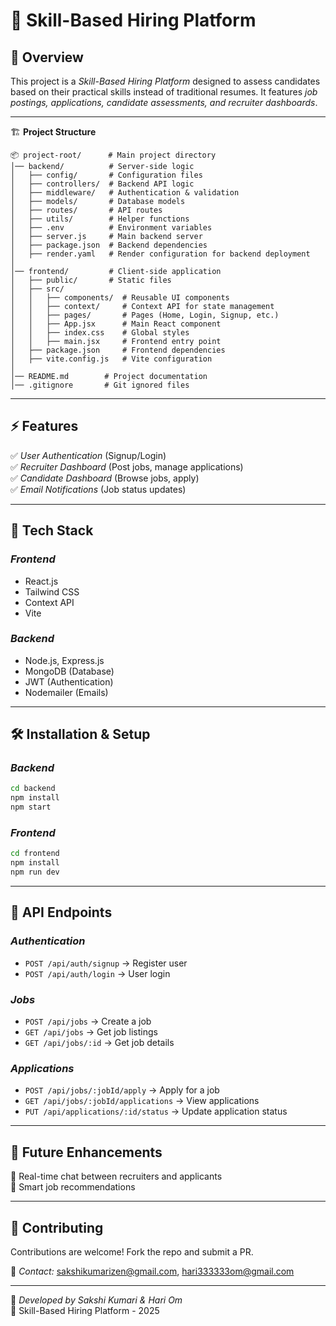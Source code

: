 # 🚀 Skill-Based Hiring Platform

## 📌 Overview

This project is a _Skill-Based Hiring Platform_ designed to assess candidates based on their practical skills instead of traditional resumes. It features _job postings, applications, candidate assessments, and recruiter dashboards_.

---

🏗 **Project Structure**

```
📦 project-root/      # Main project directory
│── backend/          # Server-side logic
│   ├── config/       # Configuration files
│   ├── controllers/  # Backend API logic
│   ├── middleware/   # Authentication & validation
│   ├── models/       # Database models
│   ├── routes/       # API routes
│   ├── utils/        # Helper functions
│   ├── .env          # Environment variables
│   ├── server.js     # Main backend server
│   ├── package.json  # Backend dependencies
│   ├── render.yaml   # Render configuration for backend deployment
│
│── frontend/         # Client-side application
│   ├── public/       # Static files
│   ├── src/
│   │   ├── components/  # Reusable UI components
│   │   ├── context/     # Context API for state management
│   │   ├── pages/       # Pages (Home, Login, Signup, etc.)
│   │   ├── App.jsx      # Main React component
│   │   ├── index.css    # Global styles
│   │   ├── main.jsx     # Frontend entry point
│   ├── package.json     # Frontend dependencies
│   ├── vite.config.js   # Vite configuration
│
│── README.md        # Project documentation
│── .gitignore       # Git ignored files
```

---

## ⚡ Features

✅ _User Authentication_ (Signup/Login)  
✅ _Recruiter Dashboard_ (Post jobs, manage applications)  
✅ _Candidate Dashboard_ (Browse jobs, apply)  
✅ _Email Notifications_ (Job status updates)

---

## 🚀 Tech Stack

### _Frontend_

- React.js
- Tailwind CSS
- Context API
- Vite

### _Backend_

- Node.js, Express.js
- MongoDB (Database)
- JWT (Authentication)
- Nodemailer (Emails)

---

## 🛠 Installation & Setup

### _Backend_

```sh
cd backend
npm install
npm start
```

### _Frontend_

```sh
cd frontend
npm install
npm run dev
```

---

## 📌 API Endpoints

### _Authentication_

- `POST /api/auth/signup` → Register user
- `POST /api/auth/login` → User login

### _Jobs_

- `POST /api/jobs` → Create a job
- `GET /api/jobs` → Get job listings
- `GET /api/jobs/:id` → Get job details

### _Applications_

- `POST /api/jobs/:jobId/apply` → Apply for a job
- `GET /api/jobs/:jobId/applications` → View applications
- `PUT /api/applications/:id/status` → Update application status

---

## 📌 Future Enhancements

🚀 Real-time chat between recruiters and applicants  
🚀 Smart job recommendations

---

## 🤝 Contributing

Contributions are welcome! Fork the repo and submit a PR.

📩 _Contact:_ sakshikumarizen@gmail.com, hari333333om@gmail.com

---

🎯 _Developed by Sakshi Kumari & Hari Om_  
🚀 Skill-Based Hiring Platform - 2025
